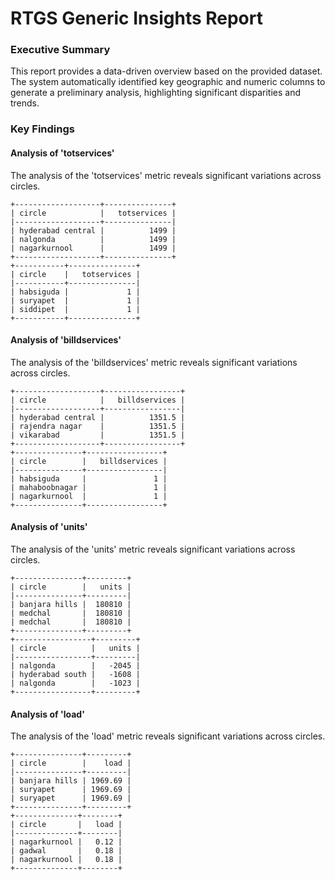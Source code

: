 # RTGS Generic Insights Report

### Executive Summary
This report provides a data-driven overview based on the provided dataset. The system automatically identified key geographic and numeric columns to generate a preliminary analysis, highlighting significant disparities and trends.

### Key Findings

#### Analysis of 'totservices'
The analysis of the 'totservices' metric reveals significant variations across circles.

```
+-------------------+---------------+
| circle            |   totservices |
|-------------------+---------------|
| hyderabad central |          1499 |
| nalgonda          |          1499 |
| nagarkurnool      |          1499 |
+-------------------+---------------+
+-----------+---------------+
| circle    |   totservices |
|-----------+---------------|
| habsiguda |             1 |
| suryapet  |             1 |
| siddipet  |             1 |
+-----------+---------------+
```
#### Analysis of 'billdservices'
The analysis of the 'billdservices' metric reveals significant variations across circles.

```
+-------------------+-----------------+
| circle            |   billdservices |
|-------------------+-----------------|
| hyderabad central |          1351.5 |
| rajendra nagar    |          1351.5 |
| vikarabad         |          1351.5 |
+-------------------+-----------------+
+---------------+-----------------+
| circle        |   billdservices |
|---------------+-----------------|
| habsiguda     |               1 |
| mahaboobnagar |               1 |
| nagarkurnool  |               1 |
+---------------+-----------------+
```
#### Analysis of 'units'
The analysis of the 'units' metric reveals significant variations across circles.

```
+---------------+---------+
| circle        |   units |
|---------------+---------|
| banjara hills |  180810 |
| medchal       |  180810 |
| medchal       |  180810 |
+---------------+---------+
+-----------------+---------+
| circle          |   units |
|-----------------+---------|
| nalgonda        |   -2045 |
| hyderabad south |   -1608 |
| nalgonda        |   -1023 |
+-----------------+---------+
```
#### Analysis of 'load'
The analysis of the 'load' metric reveals significant variations across circles.

```
+---------------+---------+
| circle        |    load |
|---------------+---------|
| banjara hills | 1969.69 |
| suryapet      | 1969.69 |
| suryapet      | 1969.69 |
+---------------+---------+
+--------------+--------+
| circle       |   load |
|--------------+--------|
| nagarkurnool |   0.12 |
| gadwal       |   0.18 |
| nagarkurnool |   0.18 |
+--------------+--------+
```
